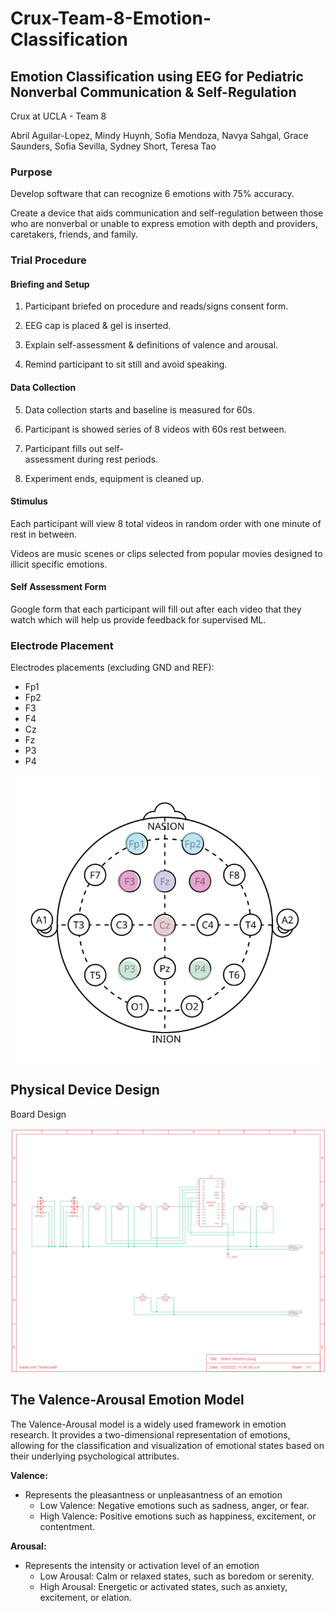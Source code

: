 # Crux-Team-8-Emotion-Classification

## Emotion Classification using EEG for Pediatric Nonverbal Communication & Self-Regulation

Crux at UCLA - Team 8

Abril Aguilar-Lopez, Mindy Huynh, Sofia Mendoza, Navya Sahgal, Grace Saunders, Sofia Sevilla, Sydney Short, Teresa Tao

### Purpose

Develop software that can recognize 6 emotions with 75% accuracy.

Create a device that aids communication and self-regulation between those who are nonverbal or unable to express emotion with depth and providers, caretakers, friends, and family.

### Trial Procedure

#### Briefing and Setup

1.  Participant briefed on procedure 
  and reads/signs consent form.

2. EEG cap is placed & gel is 
  inserted.

3. Explain self-assessment & 
  definitions of valence and arousal.

4. Remind participant to sit still and 
  avoid speaking.

#### Data Collection

5.  Data collection starts and 
  baseline is measured for 60s.

6. Participant is showed series of 8 
  videos with 60s rest between.

7. Participant fills out self-   
  assessment during rest periods.

8. Experiment ends, equipment is cleaned up.

#### Stimulus 

Each participant will view 8 total videos in random order with one minute of rest in between.

Videos are music scenes or clips selected from popular movies designed to illicit specific emotions.

#### Self Assessment Form

Google form that each participant will fill out after each video that they watch which will help us provide feedback for supervised ML.

### Electrode Placement 

Electrodes placements (excluding GND and REF):
- Fp1
- Fp2
- F3
- F4
- Cz
- Fz
- P3
- P4

![electrode placement map](misc/electrode-placement.png)


## Physical Device Design

Board Design
 
![board design png](misc/board.png)

## The Valence-Arousal Emotion Model

The Valence-Arousal model is a widely used framework in emotion research. It provides a two-dimensional representation of emotions, allowing for the classification and visualization of emotional states based on their underlying psychological attributes.

**Valence:**
- Represents the pleasantness or unpleasantness of an emotion
    - Low Valence: Negative emotions such as sadness, anger, or fear.
    - High Valence: Positive emotions such as happiness, excitement, or contentment.

**Arousal:**
- Represents the intensity or activation level of an emotion
    - Low Arousal: Calm or relaxed states, such as boredom or serenity.
    - High Arousal: Energetic or activated states, such as anxiety, excitement, or elation.

